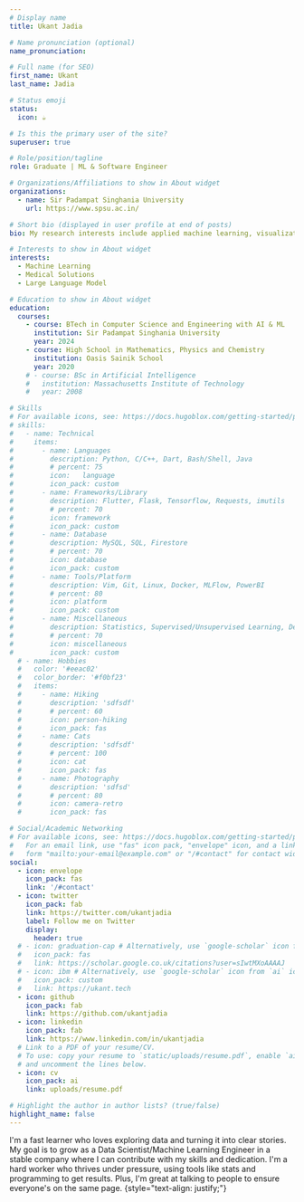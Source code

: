 ```yaml
---
# Display name
title: Ukant Jadia

# Name pronunciation (optional)
name_pronunciation: 

# Full name (for SEO)
first_name: Ukant
last_name: Jadia

# Status emoji
status: 
  icon: ☕️

# Is this the primary user of the site?
superuser: true

# Role/position/tagline
role: Graduate | ML & Software Engineer 

# Organizations/Affiliations to show in About widget
organizations:
  - name: Sir Padampat Singhania University
    url: https://www.spsu.ac.in/

# Short bio (displayed in user profile at end of posts)
bio: My research interests include applied machine learning, visualization, programming boring stuff.

# Interests to show in About widget
interests:
  - Machine Learning
  - Medical Solutions
  - Large Language Model             

# Education to show in About widget
education:
  courses:
    - course: BTech in Computer Science and Engineering with AI & ML
      institution: Sir Padampat Singhania University
      year: 2024
    - course: High School in Mathematics, Physics and Chemistry
      institution: Oasis Sainik School
      year: 2020
    # - course: BSc in Artificial Intelligence
    #   institution: Massachusetts Institute of Technology
    #   year: 2008

# Skills
# For available icons, see: https://docs.hugoblox.com/getting-started/page-builder/#icons
# skills:
#   - name: Technical
#     items:
#       - name: Languages
#         description: Python, C/C++, Dart, Bash/Shell, Java
#         # percent: 75
#         icon:   language
#         icon_pack: custom
#       - name: Frameworks/Library
#         description: Flutter, Flask, Tensorflow, Requests, imutils
#         # percent: 70
#         icon: framework
#         icon_pack: custom
#       - name: Database
#         description: MySQL, SQL, Firestore
#         # percent: 70
#         icon: database
#         icon_pack: custom
#       - name: Tools/Platform 
#         description: Vim, Git, Linux, Docker, MLFlow, PowerBI
#         # percent: 80
#         icon: platform
#         icon_pack: custom
#       - name: Miscellaneous
#         description: Statistics, Supervised/Unsupervised Learning, Deep Learning, EDA/ETL, AWS/Azure
#         # percent: 70
#         icon: miscellaneous
#         icon_pack: custom
  # - name: Hobbies
  #   color: '#eeac02'
  #   color_border: '#f0bf23'
  #   items:
  #     - name: Hiking
  #       description: 'sdfsdf'
  #       # percent: 60
  #       icon: person-hiking
  #       icon_pack: fas
  #     - name: Cats
  #       description: 'sdfsdf'
  #       # percent: 100
  #       icon: cat
  #       icon_pack: fas
  #     - name: Photography
  #       description: 'sdfsd'
  #       # percent: 80
  #       icon: camera-retro
  #       icon_pack: fas

# Social/Academic Networking
# For available icons, see: https://docs.hugoblox.com/getting-started/page-bui  lder/#icons
#   For an email link, use "fas" icon pack, "envelope" icon, and a link in the
#   form "mailto:your-email@example.com" or "/#contact" for contact widget.
social:
  - icon: envelope
    icon_pack: fas
    link: '/#contact'
  - icon: twitter
    icon_pack: fab
    link: https://twitter.com/ukantjadia
    label: Follow me on Twitter
    display:
      header: true
  # - icon: graduation-cap # Alternatively, use `google-scholar` icon from `ai` icon pack
  #   icon_pack: fas
  #   link: https://scholar.google.co.uk/citations?user=sIwtMXoAAAAJ
  # - icon: ibm # Alternatively, use `google-scholar` icon from `ai` icon pack
  #   icon_pack: custom
  #   link: https://ukant.tech
  - icon: github
    icon_pack: fab
    link: https://github.com/ukantjadia
  - icon: linkedin
    icon_pack: fab
    link: https://www.linkedin.com/in/ukantjadia
  # Link to a PDF of your resume/CV.
  # To use: copy your resume to `static/uploads/resume.pdf`, enable `ai` icons in `params.yaml`,
  # and uncomment the lines below.
  - icon: cv
    icon_pack: ai
    link: uploads/resume.pdf

# Highlight the author in author lists? (true/false)
highlight_name: false
---
```


I'm a fast learner who loves exploring data and turning it into clear stories. My goal is to grow as a Data Scientist/Machine Learning Engineer in a stable company where I can contribute with my skills and dedication. I'm a hard worker who thrives under pressure, using tools like stats and programming to get results. Plus, I'm great at talking to people to ensure everyone's on the same page.
{style="text-align: justify;"}
